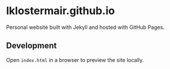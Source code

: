 # lklostermair.github.io

Personal website built with Jekyll and hosted with GitHub Pages.

## Development

Open `index.html` in a browser to preview the site locally.
